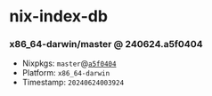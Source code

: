 # nix-index-db
### x86_64-darwin/master @ 240624.a5f0404
- Nixpkgs: `master`@[`a5f0404`](https://github.com/NixOS/nixpkgs/commit/a5f040459a99b8bbc373d5f04ba7e6ce467b98d1)
- Platform: `x86_64-darwin`
- Timestamp: `20240624003924`
